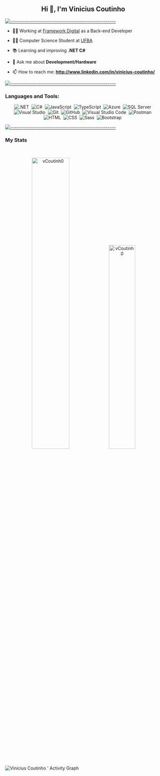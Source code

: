 <h2 align="center">Hi 👋, I'm Vinicius Coutinho</h2>

[![-----------------------------------------------------](https://raw.githubusercontent.com/ViniciusCoutt/ViniciusCoutt/main/colored.png)](#installation)

- 👨‍💻 Working at [Framework Digital](https://www.frameworkdigital.com.br/) as a Back-end Developer

- 🧑‍🎓 Computer Science Student at [UFBA](https://ufba.br)

- 📚 Learning and improving **.NET C#**

- 💬 Ask me about **Development/Hardware**

- 📫 How to reach me: **http://www.linkedin.com/in/vinicius-coutinho/**

<!-- [![-----------------------------------------------------](https://raw.githubusercontent.com/ViniciusCoutt/ViniciusCoutt/main/colored.png)](#installation)

<h3 align="left">Connect with me:</h3>

<p align="left">
<a href="https://linkedin.com/in/vinicius-coutinho" target="blank"><img align="center" src="https://raw.githubusercontent.com/rahuldkjain/github-profile-readme-generator/master/src/images/icons/Social/linked-in-alt.svg" alt="vinicius-coutinho" height="30" width="40" /></a>
</p> -->

[![-----------------------------------------------------](https://raw.githubusercontent.com/ViniciusCoutt/ViniciusCoutt/main/colored.png)](#installation)

<h3 align="left">Languages and Tools:</h3>

<!--
<p align="left"> 
<a href="https://angular.io" target="_blank" rel="noreferrer"> <img src="https://angular.io/assets/images/logos/angular/angular.svg" alt="angular" width="30" height="30"/> 
</a> <a href="https://azure.microsoft.com/en-in/" target="_blank" rel="noreferrer"> <img src="https://www.vectorlogo.zone/logos/microsoft_azure/microsoft_azure-icon.svg" alt="azure" width="30" height="30"/> </a> 
<a href="https://getbootstrap.com" target="_blank" rel="noreferrer"> <img src="https://raw.githubusercontent.com/devicons/devicon/master/icons/bootstrap/bootstrap-plain-wordmark.svg" alt="bootstrap" width="30" height="30"/> </a> 
<a href="https://www.w3schools.com/cs/" target="_blank" rel="noreferrer"> <img src="https://raw.githubusercontent.com/devicons/devicon/master/icons/csharp/csharp-original.svg" alt="csharp" width="30" height="30"/> </a> 
<a href="https://www.w3schools.com/css/" target="_blank" rel="noreferrer"> <img src="https://raw.githubusercontent.com/devicons/devicon/master/icons/css3/css3-original-wordmark.svg" alt="css3" width="30" height="30"/> </a>  
<a href="https://dotnet.microsoft.com/" target="_blank" rel="noreferrer"> <img src="https://raw.githubusercontent.com/devicons/devicon/master/icons/dot-net/dot-net-original-wordmark.svg" alt="dotnet" width="30" height="30"/> </a> 
<a href="https://www.figma.com/" target="_blank" rel="noreferrer"> <img src="https://www.vectorlogo.zone/logos/figma/figma-icon.svg" alt="figma" width="30" height="30"/> </a> 
<a href="https://git-scm.com/" target="_blank" rel="noreferrer"> <img src="https://www.vectorlogo.zone/logos/git-scm/git-scm-icon.svg" alt="git" width="30" height="30"/> </a> 
<a href="https://www.w3.org/html/" target="_blank" rel="noreferrer"> <img src="https://raw.githubusercontent.com/devicons/devicon/master/icons/html5/html5-original-wordmark.svg" alt="html5" width="30" height="30"/> </a> 
<a href="https://developer.mozilla.org/en-US/docs/Web/JavaScript" target="_blank" rel="noreferrer"> <img src="https://raw.githubusercontent.com/devicons/devicon/master/icons/javascript/javascript-original.svg" alt="javascript" width="30" height="30"/> </a> 
<a href="https://www.microsoft.com/en-us/sql-server" target="_blank" rel="noreferrer"> <img src="https://www.svgrepo.com/show/303229/microsoft-sql-server-logo.svg" alt="mssql" width="30" height="30"/> </a> 
<a href="https://www.mysql.com/" target="_blank" rel="noreferrer"> <img src="https://raw.githubusercontent.com/devicons/devicon/master/icons/mysql/mysql-original-wordmark.svg" alt="mysql" width="30" height="30"/> </a> 
<a href="https://postman.com" target="_blank" rel="noreferrer"> <img src="https://www.vectorlogo.zone/logos/getpostman/getpostman-icon.svg" alt="postman" width="30" height="30"/> </a> 
<a href="https://sass-lang.com" target="_blank" rel="noreferrer"> <img src="https://raw.githubusercontent.com/devicons/devicon/master/icons/sass/sass-original.svg" alt="sass" width="30" height="30"/> </a> 
<a href="https://www.sqlite.org/" target="_blank" rel="noreferrer"> <img src="https://www.vectorlogo.zone/logos/sqlite/sqlite-icon.svg" alt="sqlite" width="30" height="30"/> </a> 
<a href="https://www.typescriptlang.org/" target="_blank" rel="noreferrer"> <img src="https://raw.githubusercontent.com/devicons/devicon/master/icons/typescript/typescript-original.svg" alt="typescript" width="30" height="30"/> </a> 
</p>
-->

<div align="center"> 

![.NET](https://img.shields.io/badge/.NET-05122A?style=flat&logo=.net&logoColor=white)&nbsp;
![C#](https://img.shields.io/badge/C%23-05122A?style=flat&logo=c-sharp&logoColor=239120)&nbsp;
![JavaScript](https://img.shields.io/badge/-JavaScript-05122A?style=flat&logo=javascript)&nbsp;
![TypeScript](https://img.shields.io/badge/-TypeScript-05122A?style=flat&logo=typescript)&nbsp;
![Azure](https://img.shields.io/badge/Microsoft_Azure-05122A?style=flat&logo=microsoft-azure&logoColor=0089D6)&nbsp;
![SQL Server](https://img.shields.io/badge/Microsoft_SQL_Server-05122A?style=flat&logo=microsoft-sql-server&logoColor=CC2927)&nbsp;
![Visual Studio](https://img.shields.io/badge/Visual_Studio-05122A?style=flat&logo=visual%20studio&logoColor=5C2D91)&nbsp;
![Git](https://img.shields.io/badge/-Git-05122A?style=flat&logo=git)&nbsp;
![GitHub](https://img.shields.io/badge/-GitHub-05122A?style=flat&logo=github)&nbsp;
![Visual Studio Code](https://img.shields.io/badge/-Visual%20Studio%20Code-05122A?style=flat&logo=visual-studio-code&logoColor=007ACC)&nbsp;
![Postman](https://img.shields.io/badge/-Postman-05122A?style=flat&logo=postman)&nbsp;
![HTML](https://img.shields.io/badge/-HTML-05122A?style=flat&logo=HTML5)&nbsp;
![CSS](https://img.shields.io/badge/-CSS-05122A?style=flat&logo=CSS3&logoColor=1572B6)&nbsp;
![Sass](https://img.shields.io/badge/Sass-05122A?style=flat&logo=sass)&nbsp;
![Bootstrap](https://img.shields.io/badge/Bootstrap-05122A?style=flat&logo=bootstrap&logoColor=563D7C)&nbsp;

</div>



[![-----------------------------------------------------](https://raw.githubusercontent.com/ViniciusCoutt/ViniciusCoutt/main/colored.png)](#installation)
<h3 align="left">My Stats</h3>

<br/>
  <p align="center"> 
     <img width="49%" src="https://github-readme-stats.vercel.app/api?username=vCoutinh0&show_icons=true&count_private=true&theme=dark" alt="vCoutinh0" />
     <img width="41%"  src="https://github-readme-stats.vercel.app/api/top-langs?username=vCoutinh0&show_icons=true&locale=en&layout=compact&theme=dark" alt="vCoutinh0"      />
  </p>
<br>

![Vinicius Coutinho ' Activity Graph](https://activity-graph.herokuapp.com/graph?username=vCoutinh0&custom_title=Vinicius%20Contribution%20Graph&theme=xcode&bg_color=282828&hide_border=false&line=ffffff&point=ffffff)
